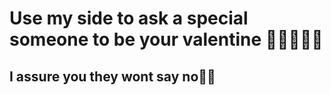 # Use my side to ask a special someone to be your valentine 💌💕🧸🌹💘
## I assure you they wont say no👀💕
